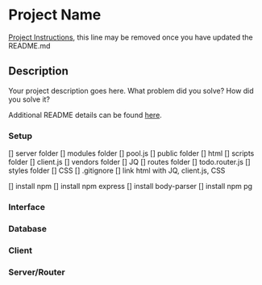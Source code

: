 # Project Name

[Project Instructions](./INSTRUCTIONS.md), this line may be removed once you have updated the README.md

## Description

Your project description goes here. What problem did you solve? How did you solve it?

Additional README details can be found [here](https://github.com/PrimeAcademy/readme-template/blob/master/README.md).


### Setup
[] server folder
    [] modules folder
        [] pool.js
    [] public folder
        [] html
        [] scripts folder
            [] client.js
        [] vendors folder
            [] JQ
    [] routes folder
        [] todo.router.js
    [] styles folder
        [] CSS
[] .gitignore
[] link html with JQ, client.js, CSS

[] install npm
[] install npm express
[] install body-parser
[] install npm pg


### Interface


### Database


### Client


### Server/Router